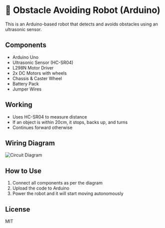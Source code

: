 # 🤖 Obstacle Avoiding Robot (Arduino)

This is an Arduino-based robot that detects and avoids obstacles using an ultrasonic sensor.

## Components

- Arduino Uno
- Ultrasonic Sensor (HC-SR04)
- L298N Motor Driver
- 2x DC Motors with wheels
- Chassis & Caster Wheel
- Battery Pack
- Jumper Wires

## Working

- Uses HC-SR04 to measure distance
- If an object is within 20cm, it stops, backs up, and turns
- Continues forward otherwise

## Wiring Diagram

![Circuit Diagram](images/circuit_diagram.png)

## How to Use

1. Connect all components as per the diagram
2. Upload the code to Arduino
3. Power the robot and it will start moving autonomously

## License

MIT

